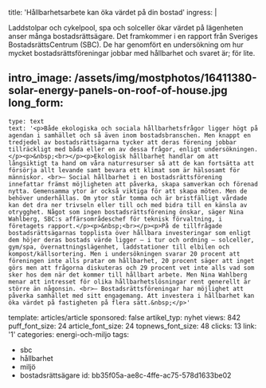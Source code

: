 title: 'Hållbarhetsarbete kan öka värdet på din bostad'
ingress: |
  <p>Laddstolpar och cykelpool, spa och solceller ökar värdet på lägenheten anser många bostadsrättsägare. Det framkommer i en rapport från Sveriges BostadsrättsCentrum (SBC). De har genomfört en undersökning om hur mycket bostadsrättsföreningar jobbar med hållbarhet och svaret är; för lite.
  </p>
  
intro_image: /assets/img/mostphotos/16411380-solar-energy-panels-on-roof-of-house.jpg
long_form:
  -
    type: text
    text: '<p>Både ekologiska och sociala hållbarhetsfrågor ligger högt på agendan i samhället och så även inom bostadsbranschen. Men knappt en tredjedel av bostadsrättsägarna tycker att deras förening jobbar tillräckligt med båda eller en av dessa frågor, enligt undersökningen.</p><p>&nbsp;<br></p><p>Ekologisk hållbarhet handlar om att långsiktigt ta hand om våra naturresurser så att de kan fortsätta att försörja allt levande samt bevara ett klimat som är hälsosamt för människor. <br>— Social hållbarhet i en bostadsrättsförening innefattar främst möjligheten att påverka, skapa samverkan och förenad nytta. Gemensamma ytor är också viktiga för att skapa möten. Men de behöver underhållas. Om ytor står tomma och är bristfälligt vårdade kan det dra ner trivseln eller till och med bidra till en känsla av otrygghet. Något som ingen bostadsrättsförening önskar, säger Nina Wahlberg, SBC:s affärsområdeschef för teknisk förvaltning, i företagets rapport.</p><p>&nbsp;<br></p><p>På de tillfrågade bostadsrättsägarnas topplista över hållbara investeringar som enligt dem höjer deras bostads värde ligger — i tur och ordning — solceller, gym/spa, övernattningslägenhet, laddstationer till elbilen och kompost/källsortering. Men i undersökningen svarar 20 procent att föreningen inte alls pratar om hållbarhet, 20 procent säger att inget görs men att frågorna diskuteras och 29 procent vet inte alls vad som sker hos dem när det kommer till hållbart arbete. Men Nina Wahlberg menar att intresset för olika hållbarhetslösningar rent generellt är större än någonsin. <br>— Bostadsrättsföreningar har möjlighet att påverka samhället med sitt engagemang. Att investera i hållbarhet kan öka värdet på fastigheten på flera sätt.&nbsp;</p>'
template: articles/article
sponsored: false
artikel_typ: nyhet
views: 842
puff_font_size: 24
article_font_size: 24
topnews_font_size: 48
clicks: 13
link: '1'
categories: energi-och-miljo
tags:
  - sbc
  - hållbarhet
  - miljö
  - bostadsrättsägare
id: bb35f05a-ae8c-4ffe-ac75-578d1633be02
